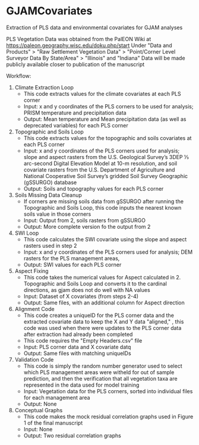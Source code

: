 # GJAMCovariates
Extraction of PLS data and environmental covariates for GJAM analyses

PLS Vegetation Data was obtained from the PalEON Wiki at https://paleon.geography.wisc.edu/doku.php/start
Under "Data and Products" > "Raw Settlement Vegetation Data" > "Point/Corner Level Surveyor Data By State/Area" > "Illinois" and "Indiana"
Data will be made publicly available closer to publication of the manuscript

Workflow:

1. Climate Extraction Loop
   - This code extracts values for the climate covariates at each PLS corner
   - Input: x and y coordinates of the PLS corners to be used for analysis; PRISM temperature and precipitation data
   - Output: Mean temperature and Mean precipitation data (as well as deprecated variables) for each PLS corner
2. Topographic and Soils Loop
   - This code extracts values for the topographic and soils covariates at each PLS corner
   - Input: x and y coordinates of the PLS corners used for analysis; slope and aspect rasters from the U.S. Geological Survey’s 3DEP ⅓ arc-second Digital Elevation Model at 10-m resolution, and soil covariate rasters from the U.S. Department of Agriculture and National Cooperative Soil Survey’s gridded Soil Survey Geographic (gSSURGO) database
   - Output: Soils and topography values for each PLS corner
3. Soils Missing Data Cleanup
   - If corners are missing soils data from gSSURGO after running the Topographic and Soils Loop, this code inputs the nearest known soils value in those corners
   - Input: Output from 2, soils rasters from gSSURGO
   - Output: More complete version fo the output from 2
3. SWI Loop
   - This code calculates the SWI covariate using the slope and aspect rasters used in step 2
   - Input: x and y coordinates of the PLS corners used for analysis; DEM rasters for the PLS management areas, 
   - Output: SWI values for each PLS corner
4. Aspect Fixing
   - This code takes the numerical values for Aspect calculated in 2. Topographic and Soils Loop and converts it to the cardinal directions, as gjam does not do well with NA values
   - Input: Dataset of X covariates (from steps 2-4)
   - Output: Same files, with an additional column for Aspect direction
5. Alignment Code
   - This code creates a uniqueID for the PLS corner data and the extracted covariate data to keep the X and Y data "aligned," , this code was used when there were updates to the PLS corner data after extraction had already been completed
   - This code requires the "Empty Headers.csv" file
   - Input: PLS corner data and X covariate datq
   - Output: Same files with matching uniqueIDs
6. Validation Code
   - This code is simply the random number generator used to select which PLS management areas were witheld for out of sample prediction, and then the verification that all vegetation taxa are represented in the data used for model training
   - Input: Vegetation data for the PLS corners, sorted into individual files for each management area
   - Output: None
7. Conceptual Graphs
   - This code makes the mock residual correlation graphs used in Figure 1 of the final manuscript
   - Input: None
   - Output: Two residual correlation graphs
